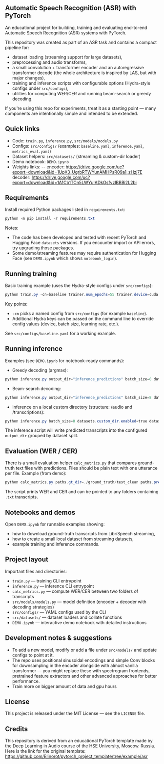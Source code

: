 ## Automatic Speech Recognition (ASR) with PyTorch

An educational project for building, training and evaluating end-to-end Automatic Speech Recognition (ASR) systems with PyTorch.

This repository was created as part of an ASR task and contains a compact pipeline for:

- dataset loading (streaming support for large datasets),
- preprocessing and audio transforms,
- a small convolution + transformer encoder and an autoregressive transformer decode (the whole architecture is inspired by LAS, but with major changes),
- training and inference scripts with configurable options (Hydra-style configs under `src/configs`),
- utilities for computing WER/CER and running beam-search or greedy decoding.

If you're using this repo for experiments, treat it as a starting point — many components are intentionally simple and intended to be extended.

## Quick links

- Code: `train.py`, `inference.py`, `src/models/models.py`
- Configs: `src/configs/` (examples: `baseline.yaml`, `inference.yaml`, `metrics_eval.yaml`)
- Dataset helpers: `src/datasets/` (streaming & custom-dir loader)
- Demo notebook: `DEMO.ipynb`
- Weights links:
-- encoder: https://drive.google.com/uc?export=download&id=1UpX3_UgrbRTWYunAMHPsR09a1_zHzj7E
   decoder: https://drive.google.com/uc?export=download&id=1A1Cb1TCn5LWYuIADkOsfvzlBBBi2L2bi


## Requirements

Install required Python packages listed in `requirements.txt`:

```powershell
python -m pip install -r requirements.txt
```

Notes:
- The code has been developed and tested with recent PyTorch and Hugging Face `datasets` versions. If you encounter import or API errors, try upgrading those packages.
- Some demo/streaming features may require authentication for Hugging Face (see `DEMO.ipynb` which shows `notebook_login`).

## Running training

Basic training example (uses the Hydra-style configs under `src/configs`):

```powershell
python train.py -cn=baseline trainer.num_epochs=55 trainer.device=cuda dataloader.batch_size_train=64
```

Key points:
- `-cn` picks a named config from `src/configs` (for example `baseline`).
- Additional Hydra keys can be passed on the command line to override config values (device, batch size, learning rate, etc.).

See `src/configs/baseline.yaml` for a working example.

## Running inference

Examples (see `DEMO.ipynb` for notebook-ready commands):

- Greedy decoding (argmax):

```powershell
python inference.py output_dir="inference_predictions" batch_size=8 datasets.hf.enabled=true strategy='greedy'
```

- Beam-search decoding:

```powershell
python inference.py output_dir="inference_predictions" batch_size=8 datasets.hf.enabled=true strategy='beam' 
```

- Inference on a local custom directory (structure: <DatasetRoot>/audio and <DatasetRoot>/transcriptions):

```powershell
python inference.py batch_size=8 datasets.custom_dir.enabled=true datasets.custom_dir.path="C:/path/to/your_ds" output_dir="inference_custom" strategy='beam'
```

The inference script will write predicted transcripts into the configured `output_dir` grouped by dataset split.

## Evaluation (WER / CER)

There is a small evaluation helper `calc_metrics.py` that compares ground-truth text files with predictions. Files should be plain text with one utterance per file. Example (from demo):

```powershell
python calc_metrics.py paths.gt_dir=./ground_truth/test_clean paths.pred_dir=./inference_predictions/test_clean
```

The script prints WER and CER and can be pointed to any folders containing `.txt` transcripts.

## Notebooks and demos

Open `DEMO.ipynb` for runnable examples showing:

- how to download ground-truth transcripts from LibriSpeech streaming,
- how to create a small local dataset from streaming datasets,
- example training and inference commands.

## Project layout

Important files and directories:

- `train.py` — training CLI entrypoint
- `inference.py` — inference CLI entrypoint
- `calc_metrics.py` — compute WER/CER between two folders of transcripts
- `src/models/models.py` — model definition (encoder + decoder with decoding strategies)
- `src/configs/` — YAML configs used by the CLI
- `src/datasets/` — dataset loaders and collate functions
- `DEMO.ipynb` — interactive demo notebook with detailed instructions

## Development notes & suggestions

- To add a new model, modify or add a file under `src/models/` and update configs to point at it.
- The repo uses positional sinusoidal encodings and simple Conv blocks for downsampling in the encoder alongside with almost vanilla transformer — you might replace these with spectrogram frontends, pretrained feature extractors and other advanced approaches for better performance.
- Train more on bigger amount of data and gpu hours
## License

This project is released under the MIT License — see the `LICENSE` file.

## Credits

This repository is derived from an educational PyTorch template made by the Deep Learning in Audio course of the HSE University, Moscow. Russia. Here is the link for the original template: https://github.com/Blinorot/pytorch_project_template/tree/example/asr

